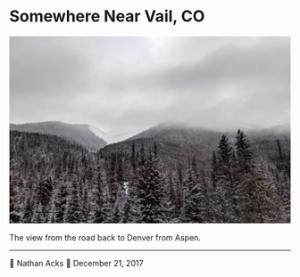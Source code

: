 # Somewhere Near Vail, CO

![Cold, snow-covered peaks rise out of a pine forest](assets/512b7e6333138785723be6e5807a9767.webp)

The view from the road back to Denver from Aspen.

- - - -

👤 Nathan Acks
📅 December 21, 2017
